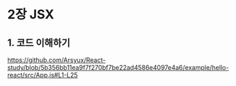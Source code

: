 # 2장 JSX

## 1. 코드 이해하기
https://github.com/Arsyux/React-study/blob/5b356bb11ea9f7f270bf7be22ad4586e4097e4a6/example/hello-react/src/App.js#L1-L25

